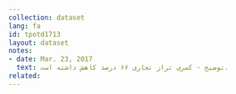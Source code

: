 ```yaml
---
collection: dataset
lang: fa
id: tpotd1713
layout: dataset
notes: 
- date: Mar. 23, 2017
  text: توضيح - كسری تراز تجاری ۶۶ درصد كاهش داشته است.
related:
---
```

